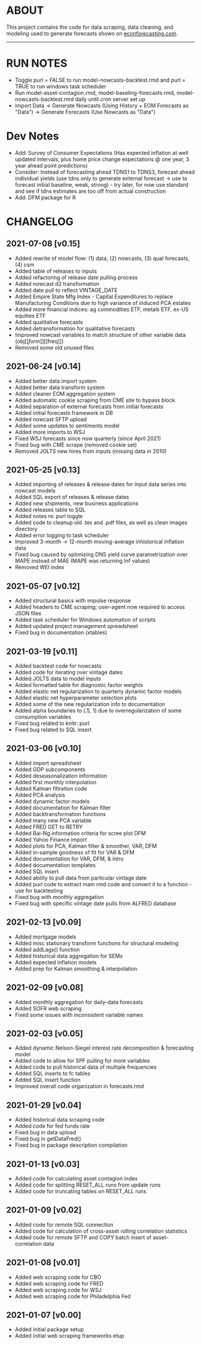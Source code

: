 # ABOUT
This project contains the code for data scraping, data cleaning, and modeling used to generate forecasts shown on [econforecasting.com](https://econforecasting.com).

---

# RUN NOTES
- Toggle purl = FALSE to run model-nowcasts-backtest.rmd and purl = TRUE to run windows task scheduler
- Run model-asset-contagion.rmd, model-baseling-forecasts.rmd, model-nowcasts-backtest.rmd daily until cron server set up
- Import Data -> Generate Nowcasts (Using History + EOM Forecasts as "Data") -> Generate Forecasts (Use Nowcasts as "Data")

# Dev Notes
- Add: Survey of Consumer Expectations (Has expected inflation at well updated intervals, plus home price change expectations @ one year, 3 year ahead point predictions)
- Consider: Instead of forecasting ahead TDNS1 to TDNS3, forecast ahead individual yields (use tdns only to generate external forecast -> use to forecast intiial baseline, weak, strong) - try later, for now use standard and see if tdns estimates are too off from actual construction
- Add: DFM package for R


# CHANGELOG
## 2021-07-08 [v0.15]
- Added rewrite of model flow: (1) data, (2) nowcasts, (3) qual forecasts, (4) csm
- Added table of releases to inputs
- Added refactoring of release date pulling process
- Added nowcast d2 transformation
- Added date pull to reflect VINTAGE_DATE
- Added Empire State Mfg Index - Capital Expenditures to replace Manufacturing Conditions due to high variance of induced PCA estates
- Added more financial indices: ag commodities ETF, metals ETF, ex-US equities ETF
- Added qualitative forecasts
- Added detransformation for qualitative forecasts
- Improved nowcast variables to match structure of other variable data (obj$[[form]]$[[freq]])
- Removed some old unused files

## 2021-06-24 [v0.14]
- Added better data import system
- Added better data transform system
- Added cleaner EOM aggregation system
- Added automatic cookie scraping from CME site to bypass block
- Added separation of external forecasts from initial forecasts
- Added initial forecasts framework in DB
- Added nowcast SFTP upload
- Added some updates to sentiments model
- Added more imports to WSJ
- Fixed WSJ forecasts since now quarterly (since April 2021)
- Fixed bug with CME scrape (removed cookie set)
- Removed JOLTS new hires from inputs (missing data in 2010)

## 2021-05-25 [v0.13]
- Added importing of releases & release dates for input data series into nowcast models
- Added SQL export of releases & release dates
- Added new shipments, new business applications
- Added releases table to SQL
- Added notes re: purl toggle
- Added code to cleanup old .tex and .pdf files, as well as clean images directory
- Added error logging to task scheduler
- Improved 3-month -> 12-month moving-average inhistorical inflation data
- Fixed bug caused by optimizing DNS yield curve parametrization over MAPE instead of MAE (MAPE was returning Inf values)
- Removed WEI index

## 2021-05-07 [v0.12]
- Added structural basics with impulse response
- Added headers to CME scraping; user-agent now required to access JSON files
- Added task scheduler for Windows automation of scripts
- Added updated project management spreadsheet
- Fixed bug in documentation (xtables)

## 2021-03-19 [v0.11]
- Added backtest code for nowcasts
- Added code for iterating over vintage dates
- Added JOLTS data to model inputs
- Added formatted table for diagnostic factor weights
- Added elastic net regularization to quarterly dynamic factor models
- Added elastic net hyperparameter selection plots
- Added some of the new regularization info to documentation
- Added alpha boundaries to (.5, 1) due to overregularization of some consumption variables 
- Fixed bug related to knitr::purl
- Fixed bug related to SQL insert

## 2021-03-06 [v0.10]
- Added import spreadsheet
- Added GDP subcomponents
- Added deseasonalization information
- Added first monthly interpolation
- Added Kalman filtration code
- Added PCA analysis
- Added dynamic factor models
- Added documentation for Kalman filter
- Added backtransformation functions
- Added many new PCA variable
- Added FRED GET to RETRY
- Added Bai-Ng information criteria for scree plot DFM
- Added Yahoo Finance import
- Added plots for PCA, Kalman filter & smoother, VAR, DFM
- Added in-sample goodness of fit for VAR & DFM
- Added documentation for VAR, DFM, & intro
- Added documentation templates
- Added SQL insert
- Added ability to pull data from particular vintage date
- Added purl code to extract main rmd code and convert it to a function - use for backtesting
- Fixed bug with monthly aggregation
- Fixed bug with specific vintage date pulls from ALFRED database

## 2021-02-13 [v0.09]
- Added mortgage models
- Added misc stationary transform functions for structural modeling
- Added addLags() function
- Added historical data aggregation for SEMs
- Added expected inflation models
- Added prep for Kalman smoothing & interpolation

## 2021-02-09 [v0.08]
- Added monthly aggregation for daily-data forecasts
- Added SOFR web scraping
- Fixed some issues with inconsistent variable names

## 2021-02-03 [v0.05]
- Added dynamic Nelson-Siegel interest rate decomposition & forecasting model
- Added code to allow for SPF pulling for more variables
- Added code to pull historical data of multiple frequencies
- Added SQL inserts to fc tables
- Added SQL insert function
- Improved overall code organization in forecasts.rmd

## 2021-01-29 [v0.04]
- Added historical data scraping code
- Added code for fed funds rate
- Fixed bug in data upload
- Fixed bug in getDataFred()
- Fixed bug in package description compilation

## 2021-01-13 [v0.03]
- Added code for calculating asset contagion index
- Added code for splitting RESET_ALL runs from update runs
- Added code for truncating tables on RESET_ALL runs

## 2021-01-09 [v0.02]
- Added code for remote SQL connection
- Added code for calculation of cross-asset rolling correlation statistics
- Added code for remote SFTP and COPY batch insert of asset-correlation data

## 2021-01-08 [v0.01]
- Added web scraping code for CBO
- Added web scraping code for FRED
- Added web scraping code for WSJ
- Added web scraping code for Philadelphia Fed 

## 2021-01-07 [v0.00]
- Added initial package setup
- Added initial web scraping frameworks etup
